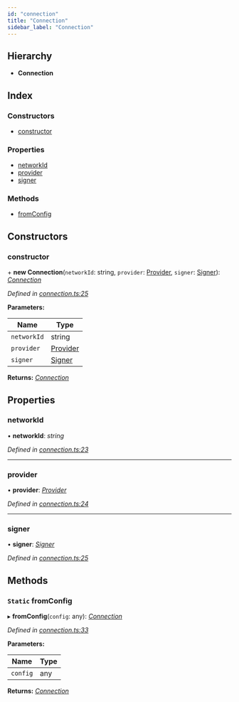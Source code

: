 ```yaml
---
id: "connection"
title: "Connection"
sidebar_label: "Connection"
---
```


## Hierarchy

* **Connection**

## Index

### Constructors

* [constructor](connection.md#constructor)

### Properties

* [networkId](connection.md#networkid)
* [provider](connection.md#provider)
* [signer](connection.md#signer)

### Methods

* [fromConfig](connection.md#static-fromconfig)

## Constructors

###  constructor

\+ **new Connection**(`networkId`: string, `provider`: [Provider](provider.md), `signer`: [Signer](signer.md)): *[Connection](connection.md)*

*Defined in [connection.ts:25](https://github.com/nearprotocol/nearlib/blob/88ad17d/src.ts/connection.ts#L25)*

**Parameters:**

Name | Type |
------ | ------ |
`networkId` | string |
`provider` | [Provider](provider.md) |
`signer` | [Signer](signer.md) |

**Returns:** *[Connection](connection.md)*

## Properties

###  networkId

• **networkId**: *string*

*Defined in [connection.ts:23](https://github.com/nearprotocol/nearlib/blob/88ad17d/src.ts/connection.ts#L23)*

___

###  provider

• **provider**: *[Provider](provider.md)*

*Defined in [connection.ts:24](https://github.com/nearprotocol/nearlib/blob/88ad17d/src.ts/connection.ts#L24)*

___

###  signer

• **signer**: *[Signer](signer.md)*

*Defined in [connection.ts:25](https://github.com/nearprotocol/nearlib/blob/88ad17d/src.ts/connection.ts#L25)*

## Methods

### `Static` fromConfig

▸ **fromConfig**(`config`: any): *[Connection](connection.md)*

*Defined in [connection.ts:33](https://github.com/nearprotocol/nearlib/blob/88ad17d/src.ts/connection.ts#L33)*

**Parameters:**

Name | Type |
------ | ------ |
`config` | any |

**Returns:** *[Connection](connection.md)*
